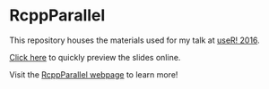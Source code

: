 # RcppParallel

This repository houses the materials used for my talk at [useR! 2016](http://user2016.org/).

[Click here](https://rawgit.com/kevinushey/RcppParallel-user2016-talk/master/slides.html) to quickly preview the slides online.

Visit the [RcppParallel webpage](https://rcppcore.github.io/RcppParallel/) to learn more!

